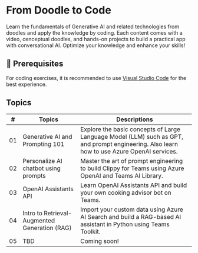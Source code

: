 
# From Doodle to Code

Learn the fundamentals of Generative AI and related technologies from doodles and apply the knowledge by coding. Each content comes with a video, cenceptual doodles, and hands-on projects to build a practical app with conversational AI. Optimize your knowledge and enhance your skills!

## 🌱 Prerequisites

For coding exercises, it is recommended to use [Visual Studio Code](https://code.visualstudio.com/) for the best experience. 

## Topics

| # | Topics       | Descriptions |
|---|--------------|--------------|
| 01 | Generative AI and Prompting 101  | Explore the basic concepts of Large Language Model (LLM) such as GPT, and prompt engineering. Also learn how to use Azure OpenAI services. |
| 02 | Personalize AI chatbot using prompts | Master the art of prompt engineering to build Clippy for Teams using Azure OpenAI and Teams AI Library. |
| 03 | OpenAI Assistants API | Learn OpenAI Assistants API and build your own cooking advisor bot on Teams. |
| 04 | Intro to Retrieval-Augmented Generation (RAG)  | Import your custom data using Azure AI Search and build a RAG-based AI assistant in Python using Teams Toolkit. |
| 05 | TBD | Coming soon! |

